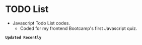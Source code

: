 # TODO List
- Javascript Todo List codes.
  - Coded for my frontend Bootcamp's first Javascript quiz.

**`Updated Recently`**
